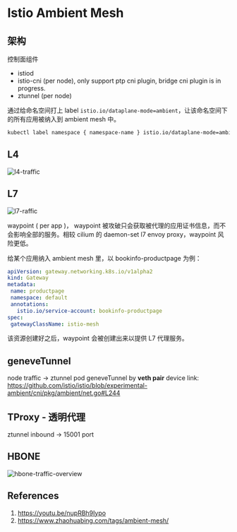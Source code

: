 # Istio Ambient Mesh

## 架构

控制面组件

- istiod
- istio-cni (per node), only support ptp cni plugin, bridge cni plugin is in progress.
- ztunnel (per node)

通过给命名空间打上 label `istio.io/dataplane-mode=ambient`，让该命名空间下的所有应用被纳入到 ambient mesh 中。

```bash
kubectl label namespace { namespace-name } istio.io/dataplane-mode=ambient
```

## L4

![l4-traffic]()

## L7

![l7-raffic]()

waypoint ( per app )， waypoint 被攻破只会获取被代理的应用证书信息，而不会影响全部的服务。相较 cilium 的 daemon-set l7 envoy proxy，waypoint 风险更低。

给某个应用纳入 ambient mesh 里，以 bookinfo-productpage 为例：

```yaml
apiVersion: gateway.networking.k8s.io/v1alpha2
kind: Gateway
metadata:
 name: productpage
 namespace: default
 annotations:
   istio.io/service-account: bookinfo-productpage
spec:
 gatewayClassName: istio-mesh
```

该资源创建好之后，waypoint 会被创建出来以提供 L7 代理服务。

## geneveTunnel

node traffic -> ztunnel pod
geneveTunnel by **veth pair** device
link: https://github.com/istio/istio/blob/experimental-ambient/cni/pkg/ambient/net.go#L244

## TProxy - 透明代理

ztunnel inbound -> 15001 port

## HBONE

![hbone-traffic-overview]()

## References

1. https://youtu.be/nupRBh9Iypo
2. https://www.zhaohuabing.com/tags/ambient-mesh/
